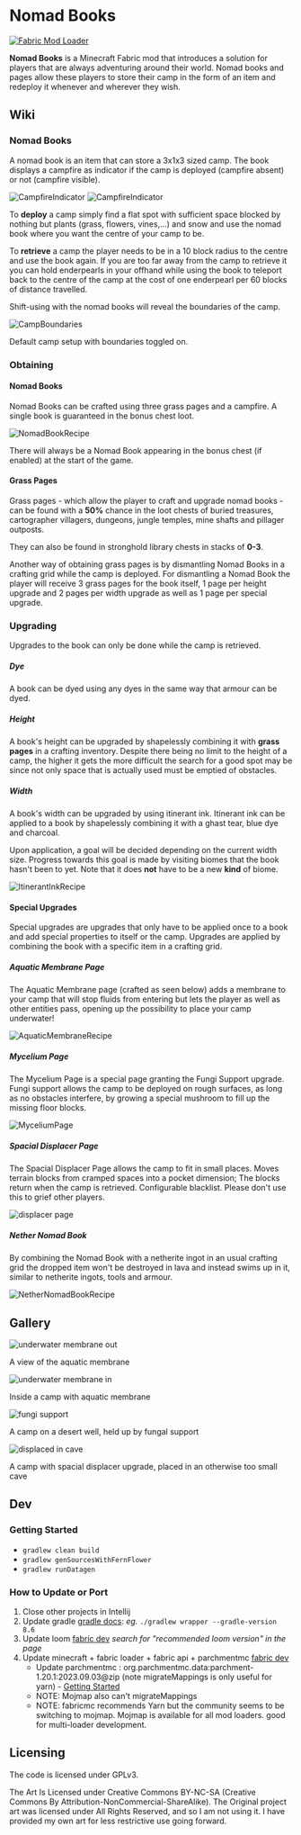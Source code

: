 # Nomad Books

[//]: # (TODO take screenshots to replace the ones removed from the readme)

[![Fabric Mod Loader](https://img.shields.io/badge/Mod%20Loader-Fabric-lightyellow)](https://fabricmc.net/)

[//]: # (![[ImmediatelyFast]&#40;https://modrinth.com/mod/immediatelyfast&#41;]&#40;https://img.shields.io/badge/dynamic/json?color=158000&label=downloads&prefix=+%20&query=downloads&url=https://api.modrinth.com/v2/project/5ZwdcRci&logo=modrinth&#41;)

[//]: # ([![img]&#40;https://img.shields.io/discord/292744693803122688?color=informational&label=Ladysnake&logo=Discord&#41;]&#40;https://ladysnake.glitch.me&#41;)

[//]: # ([![img]&#40;http://cf.way2muchnoise.eu/full_rats-mischief_downloads.svg&#41;]&#40;https://www.curseforge.com/minecraft/mc-mods/nomad-books&#41;)

[//]: # ([![img]&#40;http://cf.way2muchnoise.eu/versions/minecraft_nomad-books_latest.svg&#41;]&#40;https://www.curseforge.com/minecraft/mc-mods/nomad-books&#41;)

**Nomad Books** is a Minecraft Fabric mod that introduces a solution for players that are always adventuring around their world. Nomad books and pages allow these players to store their camp in the form of an item and redeploy it whenever and wherever they wish.

## Wiki

### Nomad Books

A nomad book is an item that can store a 3x1x3 sized camp. The book displays a campfire as indicator if the camp is deployed (campfire absent) or not (campfire visible).

![CampfireIndicator](./README.assets/deployed.jpg)
![CampfireIndicator](./README.assets/retrieved.jpg)

To **deploy** a camp simply find a flat spot with sufficient space blocked by nothing but plants (grass, flowers, vines,...) and snow and use the nomad book where you want the centre of your camp to be.

To **retrieve** a camp the player needs to be in a 10 block radius to the centre and use the book again. If you are too far away from the camp to retrieve it you can hold enderpearls in your offhand while using the book to teleport back to the centre of the camp at the cost of one enderpearl per 60 blocks of distance travelled.


Shift-using with the nomad books will reveal the boundaries of the camp.

![CampBoundaries](./README.assets/boundaries.jpg)

Default camp setup with boundaries toggled on.

### Obtaining

#### Nomad Books

Nomad Books can be crafted using three grass pages and a campfire. A single book is guaranteed in the bonus chest loot.

![NomadBookRecipe](./README.assets/craft-book.jpg)

There will always be a Nomad Book appearing in the bonus chest (if enabled) at the start of the game.

#### Grass Pages

Grass pages - which allow the player to craft and upgrade nomad books - can be found with a **50%** chance in the loot chests of buried treasures, cartographer villagers,  dungeons, jungle temples, mine shafts and pillager outposts.

They can also be found in stronghold library chests in stacks of **0-3**.

Another way of obtaining grass pages is by dismantling Nomad Books in a crafting grid while the camp is deployed. For dismantling a Nomad Book the player will receive 3 grass pages for the book itself, 1 page per height upgrade and 2 pages per width upgrade as well as 1 page per special upgrade.


### Upgrading

Upgrades to the book can only be done while the camp is retrieved.

##### Dye

A book can be dyed using any dyes in the same way that armour can be dyed.

##### Height


A book's height can be upgraded by shapelessly combining it with **grass pages** in a crafting inventory. Despite there being no limit to the height of a camp, the higher it gets the more difficult the search for a good spot may be since not only space that is actually used must be emptied of obstacles.

##### Width


A book's width can be upgraded by using itinerant ink. Itinerant ink can be applied to a book by shapelessly combining it with a ghast tear, blue dye and charcoal.

Upon application, a goal will be decided depending on the current width size. Progress towards this goal is made by visiting biomes that the book hasn't been to yet. Note that it does **not** have to be a new **kind** of biome.

![ItinerantInkRecipe](./README.assets/ink.png)

#### Special Upgrades


Special upgrades are upgrades that only have to be applied once to a book and add special properties to itself or the camp. Upgrades are applied by combining the book with a specific item in a crafting grid.

##### Aquatic Membrane Page


The Aquatic Membrane page (crafted as seen below) adds a membrane to your camp that will stop fluids from entering but lets the player as well as other entities pass, opening up the possibility to place your camp underwater!

![AquaticMembraneRecipe](./README.assets/membrane-page.jpg)

##### Mycelium Page


The Mycelium Page is a special page granting the Fungi Support upgrade. Fungi support allows the camp to be deployed on rough surfaces, as long as no obstacles interfere, by growing a special mushroom to fill up the missing floor blocks.

![MyceliumPage](./README.assets/fungi-page.jpg)

##### Spacial Displacer Page

The Spacial Displacer Page allows the camp to fit in small places. Moves terrain blocks from cramped spaces into a pocket dimension; The blocks return when the camp is retrieved. Configurable blacklist. Please don't use this to grief other players.

![displacer page](./README.assets/displacer-page.jpg)

##### Nether Nomad Book

By combining the Nomad Book with a netherite ingot in an usual crafting grid the dropped item won't be destroyed in lava and instead swims up in it, similar to netherite ingots, tools and armour.

![NetherNomadBookRecipe](./README.assets/nether-book.jpg)

## Gallery

![underwater membrane out](./README.assets/underwater-out.jpg)

A view of  the aquatic membrane

![underwater membrane in](./README.assets/underwater-in.jpg)

Inside a camp with aquatic membrane

![fungi support](./README.assets/mushroom.jpg)

A camp on a desert well, held up by fungal support

![displaced in cave](./README.assets/displaced-in-cave.jpg)

A camp with spacial displacer upgrade, placed in an otherwise too small cave

## Dev

### Getting Started

- `gradlew clean build`
- `gradlew genSourcesWithFernFlower`
- `gradlew runDatagen`

### How to Update or Port

1. Close other projects in Intellij
1. Update gradle [gradle docs](https://docs.gradle.org/current/userguide/upgrading_version_8.html): *eg.* `./gradlew wrapper --gradle-version 8.6`
1. Update loom [fabric dev](https://fabricmc.net/develop/) *search for "recommended loom version" in the page*
1. Update minecraft + fabric loader + fabric api + parchmentmc [fabric dev](https://fabricmc.net/develop/)
    - Update parchmentmc : org.parchmentmc.data:parchment-1.20.1:2023.09.03@zip (note migrateMappings is only useful for yarn) - [Getting Started](https://parchmentmc.org/docs/getting-started)
    - NOTE: Mojmap also can't migrateMappings
    - NOTE: fabricmc recommends Yarn but the community seems to be switching to mojmap. Mojmap is available for all mod loaders. good for multi-loader development.

## Licensing

The code is licensed under GPLv3.

The Art Is Licensed under Creative Commons BY-NC-SA (Creative Commons By Attribution-NonCommercial-ShareAlike).
The Original project art was licensed under All Rights Reserved, and so I am not using it. I have provided my own art for less restrictive use going forward.
